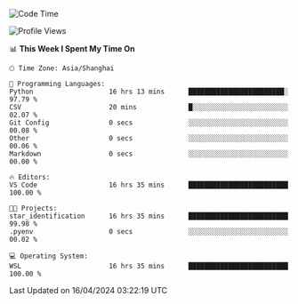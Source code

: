 <!--START_SECTION:waka-->
![Code Time](http://img.shields.io/badge/Code%20Time-1%2C617%20hrs%2054%20mins-blue)

![Profile Views](http://img.shields.io/badge/Profile%20Views-0-blue)

📊 **This Week I Spent My Time On** 

```text
🕑︎ Time Zone: Asia/Shanghai

💬 Programming Languages: 
Python                   16 hrs 13 mins      ████████████████████████░   97.79 % 
CSV                      20 mins             █░░░░░░░░░░░░░░░░░░░░░░░░   02.07 % 
Git Config               0 secs              ░░░░░░░░░░░░░░░░░░░░░░░░░   00.08 % 
Other                    0 secs              ░░░░░░░░░░░░░░░░░░░░░░░░░   00.06 % 
Markdown                 0 secs              ░░░░░░░░░░░░░░░░░░░░░░░░░   00.00 % 

🔥 Editors: 
VS Code                  16 hrs 35 mins      █████████████████████████   100.00 % 

🐱‍💻 Projects: 
star_identification      16 hrs 35 mins      █████████████████████████   99.98 % 
.pyenv                   0 secs              ░░░░░░░░░░░░░░░░░░░░░░░░░   00.02 % 

💻 Operating System: 
WSL                      16 hrs 35 mins      █████████████████████████   100.00 % 
```


 Last Updated on 16/04/2024 03:22:19 UTC
<!--END_SECTION:waka-->